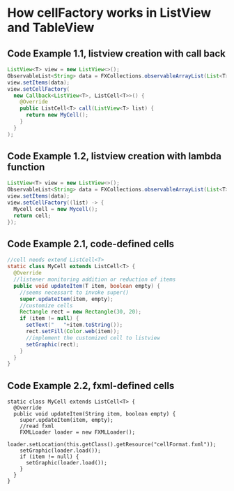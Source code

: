 # How cellFactory works in ListView and TableView

## Code Example 1.1, listview creation with call back 
```java
ListView<T> view = new ListView<>();
ObservableList<String> data = FXCollections.observableArrayList(List<T> objectList);
view.setItems(data);
view.setCellFactory(
  new Callback<ListView<T>, ListCell<T>>() {
    @Override
    public ListCell<T> call(ListView<T> list) {
      return new MyCell();
    }
  }
);
```

## Code Example 1.2, listview creation with lambda function
```java
ListView<T> view = new ListView<>();
ObservableList<String> data = FXCollections.observableArrayList(List<T> objectList);
view.setItems(data);
view.setCellFactory((list) -> {
  Mycell cell = new Mycell();
  return cell;
});
```

## Code Example 2.1, code-defined cells
```java
//cell needs extend ListCell<T>
static class MyCell extends ListCell<T> {
  @Override
  //listener monitoring addition or reduction of items
  public void updateItem(T item, boolean empty) {
    //seems necessart to invoke super()
    super.updateItem(item, empty);
    //customize cells
    Rectangle rect = new Rectangle(30, 20);
    if (item != null) {
      setText("   "+item.toString());
      rect.setFill(Color.web(item));
      //implement the customized cell to listview
      setGraphic(rect);
    }
  }
}
```

## Code Example 2.2, fxml-defined cells
```
static class MyCell extends ListCell<T> {
  @Override
  public void updateItem(String item, boolean empty) {
    super.updateItem(item, empty);
    //read fxml
    FXMLLoader loader = new FXMLLoader();
		loader.setLocation(this.getClass().getResource("cellFormat.fxml"));
    setGraphic(loader.load());
    if (item != null) {
      setGraphic(loader.load());
    }
  }
}
```
